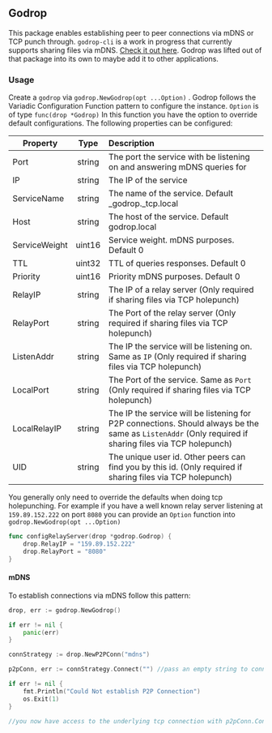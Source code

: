 ## Godrop

This package enables establishing peer to peer connections via mDNS or TCP punch through.
`godrop-cli` is a work in progress that currently supports sharing files via mDNS. [Check it out here](https://github.com/alabianca/godrop-cli).
Godrop was lifted out of that package into its own to maybe add it to other applications.


### Usage

Create a `godrop` via `godrop.NewGodrop(opt ...Option)` . Godrop follows the Variadic Configuration Function pattern to configure the instance.
`Option` is of type `func(drop *Godrop)` In this function you have the option to override default configurations. The following properties can be configured:

|Property      |Type  |Description
|--------------|:----:|:--------------------------------------------------------------------------------------------------------------------------------------------------------|
|Port          |string| The port the service with be listening on and answering mDNS queries for                                                                                |
|IP            |string| The IP of the service                                                                                                                                   |
|ServiceName   |string| The name of the service. Default _godrop._tcp.local                                                                                                     |
|Host          |string| The host of the service. Default godrop.local                                                                                                           |
|ServiceWeight |uint16| Service weight. mDNS purposes. Default 0                                                                                                                |
|TTL           |uint32| TTL of queries responses. Default 0                                                                                                                     |
|Priority      |uint16| Priority mDNS purposes. Default 0                                                                                                                       |
|RelayIP       |string| The IP of a relay server (Only required if sharing files via TCP holepunch)                                                                             |
|RelayPort     |string| The Port of the relay server (Only required if sharing files via TCP holepunch)                                                                         |
|ListenAddr    |string| The IP the service will be listening on. Same as `IP` (Only required if sharing files via TCP holepunch)                                                |
|LocalPort     |string| The Port of the service. Same as `Port` (Only required if sharing files via TCP holepunch)                                                              |
|LocalRelayIP  |string| The IP the service will be listening for P2P connections. Should always be the same as `ListenAddr` (Only required if sharing files via TCP holepunch)  |
|UID           |string| The unique user id. Other peers can find you by this id. (Only required if sharing files via TCP holepunch)                                             |

You generally only need to override the defaults when doing tcp holepunching. For example if you have a well known relay server listening at `159.89.152.222` on port `8080`
you can provide an `Option` function into `godrop.NewGodrop(opt ...Option)`

```go
func configRelayServer(drop *godrop.Godrop) {
    drop.RelayIP = "159.89.152.222"
    drop.RelayPort = "8080"
}
```

#### mDNS

To establish connections via mDNS follow this pattern:

```go
drop, err := godrop.NewGodrop()

if err != nil {
    panic(err)
}

connStrategy := drop.NewP2PConn("mdns")

p2pConn, err := connStrategy.Connect("") //pass an empty string to connect to the first peer available

if err != nil {
    fmt.Println("Could Not establish P2P Connection")
    os.Exit(1)
}

//you now have access to the underlying tcp connection with p2pConn.Conn which is of type net.TCPConn
```


